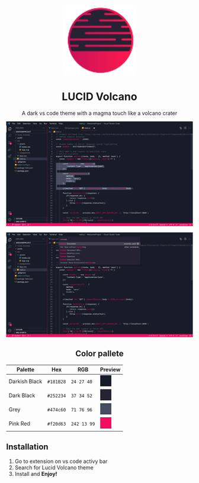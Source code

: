 <div align="center">

<img src="https://github.com/Resmung0/Lucid-Volcano/blob/main/Images/LV_only_logo.png" width="200"/>

# **LUCID** Volcano

A dark vs code theme with a magma touch like a volcano crater

![preview-original](https://github.com/Resmung0/Lucid-Volcano/blob/main/Images/LV_screen_1.png)

![preview-original-2](https://github.com/Resmung0/Lucid-Volcano/blob/main/Images/LV_screen_2.png)
  
## Color pallete

Palette        | Hex       | RGB         | Preview
---            | ---       | ---         | ---
Darkish Black  | `#181B28` | `24 27 40`  |<img src="https://github.com/Resmung0/Lucid-Volcano/blob/main/Images/darkish_black.png" width="30"/>
Dark Black     | `#252234` | `37 34 52`  |<img src="https://github.com/Resmung0/Lucid-Volcano/blob/main/Images/dark_black.png" width="30"/>
Grey           | `#474c60` | `71 76 96`  |<img src="https://github.com/Resmung0/Lucid-Volcano/blob/main/Images/grey.png" width="30"/>
Pink Red       | `#f20d63` | `242 13 99` |<img src="https://github.com/Resmung0/Lucid-Volcano/blob/main/Images/pink_red.png" width="30"/>
</div>

## Installation

1. Go to extension on vs code activy bar
2. Search for Lucid Volcano theme
3. Install and **Enjoy!**
